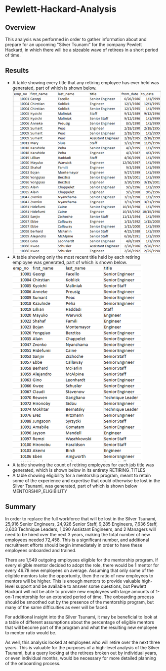 # Pewlett-Hackard-Analysis

## Overview
This analysis was performed in order to gather information about and prepare for an upcoming "Silver Tsunami" for the company Pewlett Hackard, in which there will be a sizeable wave of retirees in a short period of time.

## Results
* A table showing every title that any retiring employee has ever held was generated, part of which is shown below.
![RETIREMENT_TITLES](https://github.com/AbeSchnake/Pewlett-Hackard-Analysis/blob/main/Images/retirement_titles.png)
* A table showing only the most recent title held by each retiring employee was generated, part of which is shown below.
![UNIQUE_TITLES](https://github.com/AbeSchnake/Pewlett-Hackard-Analysis/blob/main/Images/unique_titles.png)
* A table showing the count of retiring employees for each job title was generated, which is shown below in its entirety
RETIRING_TITLES
* A table showing eligibility for a mentorship program, meant to retain some of the experience and expertise that could otherwise be lost in the SIlver Tsunami, was generated, part of which is shown below
MENTORSHIP_ELIGIBILITY

## Summary
In order to replace the full workforce that will be lost in the Silver Tsunami, 25,916 Senior Engineers, 24,926 Senior Staff, 9,285 Engineers, 7,636 Staff, 3,603 Technique Leaders, 1,090 Assistant Engineers, and 2 Managers will need to be hired over the next 3 years, making the total number of new employees needed 72,458. This is a significant number, and additional recruitment efforts should begin immediately in order to have these employees onboarded and trained.

There are 1,549 outgoing employees eligible for the mentorship program. If every eligible mentor decided to adopt the role, there would be 1 mentor for every 46.78 new employees on average. Assuming that only some of the eligible mentors take the opportunity, then the ratio of new employees to mentors will be higher. This is enough mentors to provide valuable high-level support and be available to answer some questions, but Pewlett Hackard will not be able to provide new employees with large amounts of 1-on-1 mentorship for an extended period of time. The onboarding process should be smoothed out by the presence of the mentorship program, but many of the same difficulties as ever will be faced.

For additional insight into the Silver Tsunami, it may be beneficial to look at a table of different assumptions about the percentage of eligible mentors that will become part of the program and what the resulting new employee to mentor ratio would be.

As well, this analysis looked at employees who will retire over the next three years. This is valuable for the purposes of a high-level analysis of the Silver Tsunami, but a query looking at the retirees broken out by individual years, or even individual months, would be necessary for more detailed planning of the onboarding process.
